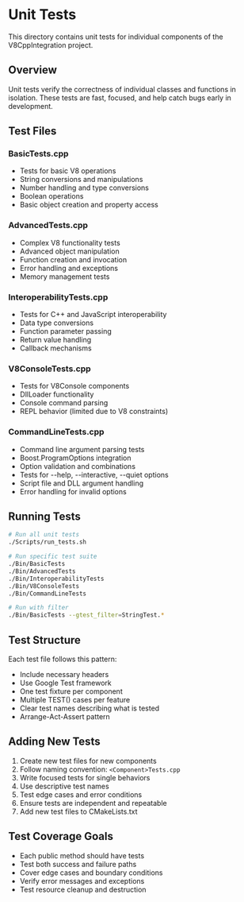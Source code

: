 # Unit Tests

This directory contains unit tests for individual components of the V8CppIntegration project.

## Overview

Unit tests verify the correctness of individual classes and functions in isolation. These tests are fast, focused, and help catch bugs early in development.

## Test Files

### BasicTests.cpp
- Tests for basic V8 operations
- String conversions and manipulations
- Number handling and type conversions
- Boolean operations
- Basic object creation and property access

### AdvancedTests.cpp
- Complex V8 functionality tests
- Advanced object manipulation
- Function creation and invocation
- Error handling and exceptions
- Memory management tests

### InteroperabilityTests.cpp
- Tests for C++ and JavaScript interoperability
- Data type conversions
- Function parameter passing
- Return value handling
- Callback mechanisms

### V8ConsoleTests.cpp
- Tests for V8Console components
- DllLoader functionality
- Console command parsing
- REPL behavior (limited due to V8 constraints)

### CommandLineTests.cpp
- Command line argument parsing tests
- Boost.ProgramOptions integration
- Option validation and combinations
- Tests for --help, --interactive, --quiet options
- Script file and DLL argument handling
- Error handling for invalid options

## Running Tests

```bash
# Run all unit tests
./Scripts/run_tests.sh

# Run specific test suite
./Bin/BasicTests
./Bin/AdvancedTests
./Bin/InteroperabilityTests
./Bin/V8ConsoleTests
./Bin/CommandLineTests

# Run with filter
./Bin/BasicTests --gtest_filter=StringTest.*
```

## Test Structure

Each test file follows this pattern:
- Include necessary headers
- Use Google Test framework
- One test fixture per component
- Multiple TEST() cases per feature
- Clear test names describing what is tested
- Arrange-Act-Assert pattern

## Adding New Tests

1. Create new test files for new components
2. Follow naming convention: `<Component>Tests.cpp`
3. Write focused tests for single behaviors
4. Use descriptive test names
5. Test edge cases and error conditions
6. Ensure tests are independent and repeatable
7. Add new test files to CMakeLists.txt

## Test Coverage Goals

- Each public method should have tests
- Test both success and failure paths
- Cover edge cases and boundary conditions
- Verify error messages and exceptions
- Test resource cleanup and destruction